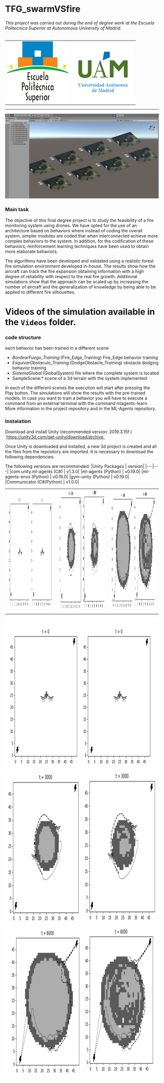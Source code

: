 # TFG_swarmVSfire

###### This project was carried out during the end of degree work at the Escuela Politecnica Superior at Autonomous University of Madrid.
|   |   |  
:-------------------------:|:-------------------------:
|<img src="Photos\EPS1.jpg" width="200" height="200"> |<img src="Photos\UAM1.png" width="200" height="200">  |



___

![Alt text](/Photos/UnityTraining.png)
### Main task

The objective of this final degree project is to study the feasibility of a fire monitoring system using drones. We have opted for the use of an architecture based on behaviors where instead of coding the overall system, simpler modules are coded that when interconnected achieve more complex behaviors to the system. In addition, for the codification of these behaviors, reinforcement learning techniques have been used to obtain more elaborate behaviors.

The algorithms have been developed and validated using a realistic forest fire simulation environment developed in-house. The results show how the aircraft can track the fire expansion obtaining information with a high degree of reliability with respect to the real fire growth. Additional simulations show that the approach can be scaled up by increasing the number of aircraft and the generalization of knowledge by being able to be applied to different fire silhouettes.



# Videos of the simulation available in the `Videos` folder.

### code structure

each behavior has been trained in a different scene 
- *BordearFuego_Training:*(Fire_Edge_Training) Fire_Edge behavior training
- *EsquivarObstaculo_Training:*(DodgeObstacle_Training) obstacle dodging behavior training
-  *SistemaGlobal:*(GlobalSystem) file where the complete system is located
- SampleScene:* scene of a 3d terrain with the system implemented

In each of the different scenes the execution will start after pressing the Play button. The simulations will show the results with the pre-trained models. In case you want to train a behavior you will have to execute a command from an external terminal with the command mlagents-learn. More information in the project repository and in the ML-Agents repository.

### Instalation
Download and install Unity (recommended version: 2019.3.15f )
´https://unity3d.com/get-unity/download/archive´

Once Unity is downloaded and installed, a new 3d project is created and all the files from the repository are imported.
It is necessary to download the following dependencies:

The following versions are recommended:
|Unity Packages |	version|
|---|---|
|com.unity.ml-agents (C#)	| v1.3.0|
|ml-agents (Python)	| v0.19.0|
|ml-agents-envs (Python)	 | v0.19.0|
|gym-unity (Python)	| v0.19.0|
|Communicator (C#/Python) |	v1.0.0|



|                                                     |                                                     |                            |
|-----------------------------------------------------|-----------------------------------------------------|----------------------------|
|<img src="Photos\path1.png" width="600" height="400">|<img src="Photos\path2.png" width="600" height="400">|<img src="Photos\path3.png" width="600" height="400">|


<img src="Photos\path1.png" width="600" height="500">
<img src="Photos\path2.png" width="600" height="500">
<img src="Photos\path3.png" width="600" height="500">
